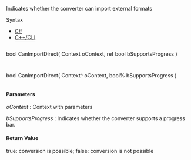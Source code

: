 Indicates whether the converter can import external formats

Syntax

* [C#](#i-syntax-CS)
* [C++/CLI](#i-syntax-CPP2005)

```
```
bool CanImportDirect( 
   Context oContext,
   ref bool bSupportsProgress
)
```
```

```
```
bool CanImportDirect( 
   Context^ oContext,
   bool% bSupportsProgress
)
```
```

#### Parameters

*oContext*
:   Context with parameters

*bSupportsProgress*
:   Indicates whether the converter supports a progress bar.

#### Return Value

true: conversion is possible; false: conversion is not possible

